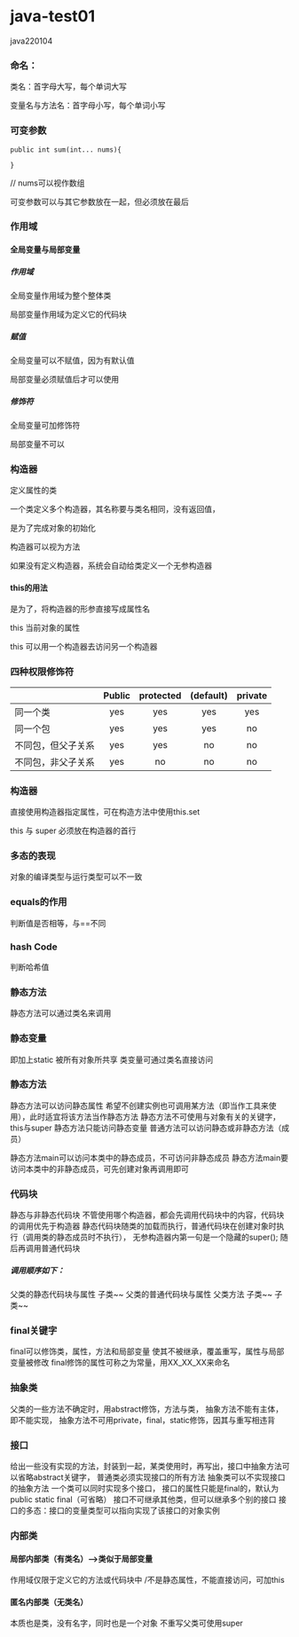 # java-test01
java220104
### 命名：

类名：首字母大写，每个单词大写

变量名与方法名：首字母小写，每个单词小写

### 可变参数

`public int sum(int... nums){`

`}`

// nums可以视作数组

可变参数可以与其它参数放在一起，但必须放在最后

### 作用域

#### 全局变量与局部变量

##### 作用域

全局变量作用域为整个整体类

局部变量作用域为定义它的代码块

##### 赋值

全局变量可以不赋值，因为有默认值

局部变量必须赋值后才可以使用

##### 修饰符

全局变量可加修饰符

局部变量不可以

### 构造器

定义属性的类

一个类定义多个构造器，其名称要与类名相同，没有返回值，

是为了完成对象的初始化

构造器可以视为方法

如果没有定义构造器，系统会自动给类定义一个无参构造器

#### this的用法

是为了，将构造器的形参直接写成属性名

this 当前对象的属性

this 可以用一个构造器去访问另一个构造器

### 四种权限修饰符

|           | Public | protected | (default) | private |
|-----------|:------:|:---------:|:---------:|:-------:|
| 同一个类      |  yes   |    yes    |    yes    |   yes   |
| 同一个包      |  yes   |    yes    |    yes    |   no    |
| 不同包，但父子关系 |  yes   |    yes    |    no     |   no    |
| 不同包，非父子关系 |  yes   |    no     |    no     |   no    |

### 构造器

直接使用构造器指定属性，可在构造方法中使用this.set

this 与 super 必须放在构造器的首行

### 多态的表现

对象的编译类型与运行类型可以不一致

### equals的作用

判断值是否相等，与==不同

### hash Code

判断哈希值

### 静态方法

静态方法可以通过类名来调用<!--  -->
###  静态变量
即加上static
被所有对象所共享
类变量可通过类名直接访问
### 静态方法
静态方法可以访问静态属性
希望不创建实例也可调用某方法（即当作工具来使用），此时适宜将该方法当作静态方法
静态方法不可使用与对象有关的关键字，this与super
静态方法只能访问静态变量
普通方法可以访问静态或非静态方法（成员）

静态方法main可以访问本类中的静态成员，不可访问非静态成员
静态方法main要访问本类中的非静态成员，可先创建对象再调用即可
### 代码块
静态与非静态代码块
不管使用哪个构造器，都会先调用代码块中的内容，代码块的调用优先于构造器
静态代码块随类的加载而执行，普通代码块在创建对象时执行（调用类的静态成员时不执行），
无参构造器内第一句是一个隐藏的super(); 随后再调用普通代码块
##### 调用顺序如下：
父类的静态代码块与属性
子类~~
父类的普通代码块与属性
父类方法
子类~~
子类~~
### final关键字
final可以修饰类，属性，方法和局部变量
使其不被继承，覆盖重写，属性与局部变量被修改
final修饰的属性可称之为常量，用XX_XX_XX来命名
### 抽象类
父类的一些方法不确定时，用abstract修饰，方法与类，
抽象方法不能有主体，即不能实现，
抽象方法不可用private，final，static修饰，因其与重写相违背
### 接口
给出一些没有实现的方法，封装到一起，某类使用时，再写出，接口中抽象方法可以省略abstract关键字，
普通类必须实现接口的所有方法
抽象类可以不实现接口的抽象方法
一个类可以同时实现多个接口，
接口的属性只能是final的，默认为public static final（可省略）
接口不可继承其他类，但可以继承多个别的接口
接口的多态：接口的变量类型可以指向实现了该接口的对象实例 
### 内部类
#### 局部内部类（有类名）-->类似于局部变量
作用域仅限于定义它的方法或代码块中
/不是静态属性，不能直接访问，可加this
#### 匿名内部类（无类名）
本质也是类，没有名字，同时也是一个对象
不重写父类可使用super

